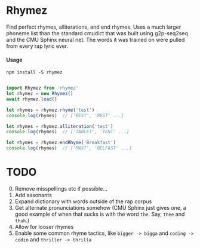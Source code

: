 # Rhymez

Find perfect rhymes, alliterations, and end rhymes.  Uses a much larger phoneme list than the standard cmudict that was built using g2p-seq2seq and the CMU Sphinx neural net.  The words it was trained on were pulled from every rap lyric ever.

#### Usage

```shell
npm install -S rhymez
```

```javascript

import Rhymez from 'rhymez'
let rhymez = new Rhymez()
await rhymez.load()

let rhymes = rhymez.rhyme('test')
console.log(rhymes)  // ['BEST', 'REST' ...]

let rhymes = rhymez.alliteration('test')
console.log(rhymes)  // ['TABLET', 'TENT' ...]

let rhymes = rhymez.endRhyme('Breakfast')
console.log(rhymes)  // ['MAST', 'BELFAST' ...]

```

# TODO

0. Remove misspellings etc if possible...
1. Add assonants
2. Expand dictionary with words outside of the rap corpus
3. Get alternate pronunciations somehow (CMU Sphinx just gives one, a good example of when that sucks is with the word `the`.  Say, `thee` and `thuh`.)
4. Allow for looser rhymes
5. Enable some common rhyme tactics, like `bigger -> bigga` and `coding -> codin` and `thriller -> thrilla` 
